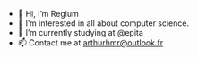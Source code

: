 - 👋 Hi, I’m Regium
- 👀 I’m interested in all about computer science.
- 🌱 I’m currently studying at @epita
- 📫 Contact me at arthurhmr@outlook.fr

